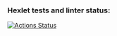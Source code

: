 ### Hexlet tests and linter status:
[![Actions Status](https://github.com/Ladygina/qa-engineer-project-84/actions/workflows/hexlet-check.yml/badge.svg)](https://github.com/Ladygina/qa-engineer-project-84/actions)